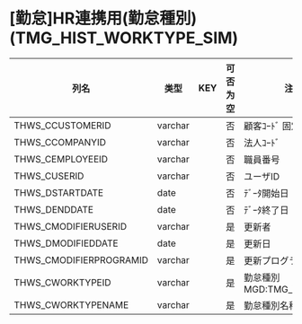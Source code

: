 # [勤怠]HR連携用(勤怠種別)                                             (TMG_HIST_WORKTYPE_SIM)
| 列名   | 类型   | KEY  | 可否为空 | 注释   |
| ---- | ---- | ---- | ---- | ---- |
|THWS_CCUSTOMERID|varchar||否|顧客ｺｰﾄﾞ                        固定：01                                                       |
|THWS_CCOMPANYID|varchar||否|法人ｺｰﾄﾞ                                                                                    |
|THWS_CEMPLOYEEID|varchar||否|職員番号                                                                                      |
|THWS_CUSERID|varchar||否|ユーザID                                                                                      |
|THWS_DSTARTDATE|date||否|ﾃﾞｰﾀ開始日                                                                                   |
|THWS_DENDDATE|date||否|ﾃﾞｰﾀ終了日                                                                                   |
|THWS_CMODIFIERUSERID|varchar||是|更新者                                                                                       |
|THWS_DMODIFIEDDATE|date||是|更新日                                                                                       |
|THWS_CMODIFIERPROGRAMID|varchar||是|更新プログラムID                                                                                 |
|THWS_CWORKTYPEID|varchar||是|勤怠種別                                                        MGD:TMG_WORKTYPE              |
|THWS_CWORKTYPENAME|varchar||是|勤怠種別名称                                                                                    |
